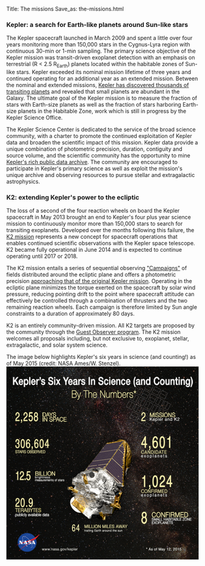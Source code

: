Title: The missions
Save_as: the-missions.html

### Kepler: a search for Earth-like planets around Sun-like stars

The Kepler spacecraft launched in March 2009 and spent a little over
four years monitoring more than 150,000 stars in the Cygnus-Lyra region with continuous 30-min
or 1-min sampling.  The primary science objective of the Kepler
mission was transit-driven exoplanet detection with an emphasis on
terrestrial (R
< 2.5 R<sub>Earth</sub>) planets located within the habitable zones of Sun-like
stars.  Kepler exceeded its nominal mission lifetime of three years
and continued operating for an additional year as an extended
mission. Between the nominal and extended missions, [Kepler has discovered thousands of transiting
planets](the-science.html#science-from-kepler) and revealed that small
planets are abundant in the Galaxy.  The ultimate goal of the Kepler
mission is to measure the fraction of stars with Earth-size
planets as well as the fraction of stars harboring Earth-size planets
in the Habitable Zone, work which is still in progress by the Kepler Science Office.

The Kepler Science Center is dedicated to the service of the
broad science community, with a charter to promote the continued exploitation of
Kepler data and broaden the scientific impact of this mission. Kepler
data provide a unique combination of photometric precision, duration,
contiguity and source volume, and the scientific community has the 
opportunity to mine [Kepler's
rich public data archive](http://archive.stsci.edu/kepler/). The community are encouraged to participate
in Kepler's primary science as well as exploit the mission's unique archive
and observing resources to pursue stellar and extragalactic
astrophysics.

### K2: extending Kepler's power to the ecliptic

The loss of a second of the four reaction wheels on board the Kepler 
spacecraft in May 2013 brought an end to Kepler's four plus year science 
mission to continuously monitor more than 150,000 stars to search for
transiting exoplanets.  Developed over the months following this failure, 
the [K2 mission](http://adsabs.harvard.edu/abs/2014PASP..126..398H) represents a new concept for spacecraft operations 
that enables continued scientific observations 
with the Kepler space telescope. K2 became fully operational in June
2014 and is expected to continue operating until 2017 or 2018.

The K2 mission entails a series of sequential observing
<a href="k2-fields.html">"Campaigns"</a> 
of fields distributed around the ecliptic plane 
and offers a photometric precision <a
href="k2-photometric-performance.html#photometric-performance">approaching that 
of the original Kepler mission</a>. Operating in the ecliptic plane minimizes the torque exerted 
on the spacecraft by solar wind pressure, 
reducing pointing drift to the point where spacecraft attitude 
can effectively be controlled through a combination of thrusters 
and the two remaining reaction wheels. Each campaign is therefore limited by Sun angle constraints 
to a duration of approximately 80 days. 

K2 is an entirely community-driven mission.
All K2 targets are proposed by the community through the
[Guest Observer program](k2-proposing-targets.html). The K2 mission
welcomes all proposals including, but not exclusive to, exoplanet,
stellar, extragalactic, and solar system science. 

The image below highlights Kepler's six years in science (and
counting!) as of May 2015 (credit: NASA Ames/W. Stenzel).
<img class="img-responsive" style="min-width:97%;" src="images/shareable_-_kepler_-_numbers_12may2015-2_1041sq.jpeg">
